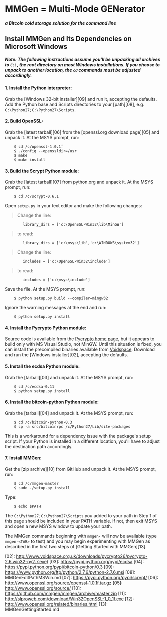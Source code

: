MMGen = Multi-Mode GENerator
============================
##### a Bitcoin cold storage solution for the command line

Install MMGen and Its Dependencies on Microsoft Windows
-------------------------------------------------------

##### Note: The following instructions assume you'll be unpacking all archives to `C:\`, the root directory on most Windows installations.  If you choose to unpack to another location, the `cd` commands must be adjusted accordingly.

#### 1. Install the Python interpreter:

Grab the [Windows 32-bit installer][09] and run it, accepting the defaults.
Add the Python base and Scripts directories to your [path][08], e.g.
`C:\Python27;C:\Python27\Scripts`.

#### 2. Build OpenSSL:

Grab the [latest tarball][06] from the [openssl.org download page][05] and unpack
it. At the MSYS prompt, run:

		$ cd /c/openssl-1.0.1f
		$ ./config --openssldir=/usr
		$ make
		$ make install

#### 3. Build the Scrypt Python module:

Grab the [latest tarball][07] from python.org and unpack it. At the MSYS prompt,
run:

		$ cd /c/scrypt-0.6.1

Open `setup.py` in your text editor and make the following changes:

> Change the line:

			library_dirs = ['c:\OpenSSL-Win32\lib\MinGW']

> to read:

			library_dirs = ['c:\msys\lib','c:\WINDOWS\system32']

> Change the line:

			includes = ['c:\OpenSSL-Win32\include']

> to read:

			includes = ['c:\msys\include']

Save the file. At the MSYS prompt, run:

		$ python setup.py build --compiler=mingw32

Ignore the warning messages at the end and run:

		$ python setup.py install

#### 4. Install the Pycrypto Python module:

Source code is available from the [Pycrypto home page][00], but it appears to
build only with MS Visual Studio, not MinGW.  Until this situation is fixed,
you can install the precompiled binaries available from [Voidspace][01].
Download and run the [Windows installer][02], accepting the defaults.

#### 5. Install the ecdsa Python module:

Grab the [tarball][03] and unpack it.  At the MSYS prompt, run:

		$ cd /c/ecdsa-0.11
		$ python setup.py install

#### 6. Install the bitcoin-python Python module:

Grab the [tarball][04] and unpack it.  At the MSYS prompt, run:

		$ cd /c/bitcoin-python-0.3
		$ cp -a src/bitcoinrpc /c/Python27/Lib/site-packages

This is a workaround for a dependency issue with the package's setup script.
If your Python is installed in a different location, you'll have to adjust the
destination path accordingly.

#### 7. Install MMGen:

Get the [zip archive][10] from GitHub and unpack it.  At the MSYS prompt, run:

		$ cd /c/mmgen-master
		$ sudo ./setup.py install

Type:

		$ echo $PATH

The `C:\Python27;C:\Python27\Scripts` you added to your path in Step 1 of this
page should be included in your PATH variable.  If not, then exit MSYS and open
a new MSYS window to update your path.

The MMGen commands beginning with `mmgen-` will now be available (type
`mmgen-<TAB>` to test) and you may begin experimenting with MMGen as described
in the first two steps of [Getting Started with MMGen][13].

[00]: https://www.dlitz.net/software/pycrypto/
[01]: http://www.voidspace.org.uk/python/modules.shtml#pycrypto
[02]: http://www.voidspace.org.uk/downloads/pycrypto26/pycrypto-2.6.win32-py2.7.exe)
[03]: https://pypi.python.org/pypi/ecdsa
[04]: https://pypi.python.org/pypi/bitcoin-python/0.3
[09]: https://www.python.org/ftp/python/2.7.6/python-2.7.6.msi
[08]: MMGenEditPathMSWin.md
[07]: https://pypi.python.org/pypi/scrypt/
[06]: http://www.openssl.org/source/openssl-1.0.1f.tar.gz
[05]: http://www.openssl.org/source/
[10]: https://github.com/mmgen/mmgen/archive/master.zip
[11]: http://slproweb.com/download/Win32OpenSSL-1_0_1f.exe
[12]: http://www.openssl.org/related/binaries.html
[13]: MMGenGettingStarted.md

